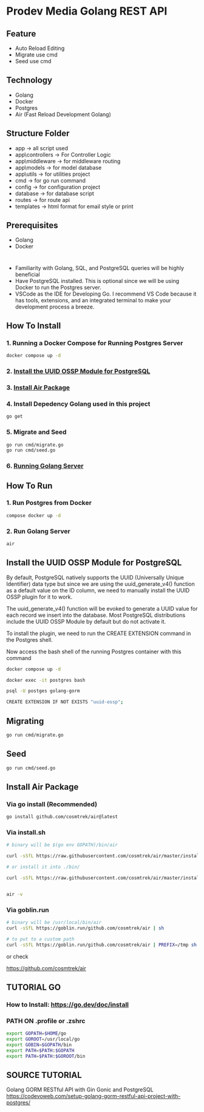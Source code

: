 # Prodev Media Golang REST API

## Feature

- Auto Reload Editing
- Migrate use cmd
- Seed use cmd

## Technology

- Golang
- Docker
- Postgres
- Air (Fast Reload Development Golang)

## Structure Folder

- app -> all script used
- app\controllers -> For Controller Logic
- app\middleware -> for middleware routing
- app\models -> for model database
- app\utils -> for utilities project
- cmd -> for go run command
- config -> for configuration project
- database -> for database script
- routes -> for route api
- templates -> html format for email style or print

## Prerequisites

- Golang
- Docker

#

- Familiarity with Golang, SQL, and PostgreSQL queries will be highly beneficial
- Have PostgreSQL installed. This is optional since we will be using Docker to run the Postgres server.
- VSCode as the IDE for Developing Go. I recommend VS Code because it has tools, extensions, and an integrated terminal to make your development process a breeze.

## How To Install

### 1. Running a Docker Compose for Running Postgres Server

```bash
docker compose up -d
```

### 2. [Install the UUID OSSP Module for PostgreSQL](#install-the-uuid-ossp-module-for-postgresql)

### 3. [Install Air Package](#install-air-package)

### 4. Install Depedency Golang used in this project

```bash
go get
```

### 5. Migrate and Seed

```bash
go run cmd/migrate.go
go run cmd/seed.go
```

### 6. [Running Golang Server](#how-to-run)

## How To Run

### 1. Run Postgres from Docker

```bash
compose docker up -d
```

### 2. Run Golang Server

```bash
air
```

## Install the UUID OSSP Module for PostgreSQL

By default, PostgreSQL natively supports the UUID (Universally Unique Identifier) data type but since we are using the uuid_generate_v4() function as a default value on the ID column, we need to manually install the UUID OSSP plugin for it to work.

The uuid_generate_v4() function will be evoked to generate a UUID value for each record we insert into the database. Most PostgreSQL distributions include the UUID OSSP Module by default but do not activate it.

To install the plugin, we need to run the CREATE EXTENSION command in the Postgres shell.

Now access the bash shell of the running Postgres container with this command

```bash
docker compose up -d
```

```bash
docker exec -it postgres bash
```

```bash
psql -U postges golang-gorm
```

```bash
CREATE EXTENSION IF NOT EXISTS "uuid-ossp";
```

## Migrating

```bash
go run cmd/migrate.go
```

## Seed

```bash
go run cmd/seed.go
```

## Install Air Package

### Via go install (Recommended)

```bash
go install github.com/cosmtrek/air@latest
```

### Via install.sh

```bash
# binary will be $(go env GOPATH)/bin/air

curl -sSfL https://raw.githubusercontent.com/cosmtrek/air/master/install.sh | sh -s -- -b $(go env GOPATH)/bin

# or install it into ./bin/

curl -sSfL https://raw.githubusercontent.com/cosmtrek/air/master/install.sh | sh -s


air -v
```

### Via goblin.run

```bash
# binary will be /usr/local/bin/air
curl -sSfL https://goblin.run/github.com/cosmtrek/air | sh

# to put to a custom path
curl -sSfL https://goblin.run/github.com/cosmtrek/air | PREFIX=/tmp sh
```

or check

https://github.com/cosmtrek/air

## TUTORIAL GO

### How to Install: https://go.dev/doc/install

### PATH ON .profile or .zshrc

```bash
export GOPATH=$HOME/go
export GOROOT=/usr/local/go
export GOBIN=$GOPATH/bin
export PATH=$PATH:$GOPATH
export PATH=$PATH:$GOROOT/bin
```

## SOURCE TUTORIAL

Golang GORM RESTful API with Gin Gonic and PostgreSQL
https://codevoweb.com/setup-golang-gorm-restful-api-project-with-postgres/
